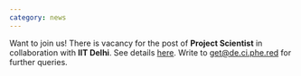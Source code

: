 ```yaml
---
category: news
---
```

Want to join us! There is vacancy for the post of **Project Scientist** in collaboration with **IIT Delhi**. See details [here](http://ird.iitd.ac.in/sites/default/files/jobs/project/IITD-IRD-085-2020..pdf). Write to <a href="mailto:get@de.ci.phe.red">get@de.ci.phe.red</a> for further queries.
